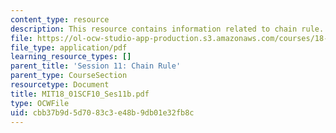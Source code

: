 ```yaml
---
content_type: resource
description: This resource contains information related to chain rule.
file: https://ol-ocw-studio-app-production.s3.amazonaws.com/courses/18-01sc-single-variable-calculus-fall-2010/cbb37b9d5d7083c3e48b9db01e32fb8c_MIT18_01SCF10_Ses11b.pdf
file_type: application/pdf
learning_resource_types: []
parent_title: 'Session 11: Chain Rule'
parent_type: CourseSection
resourcetype: Document
title: MIT18_01SCF10_Ses11b.pdf
type: OCWFile
uid: cbb37b9d-5d70-83c3-e48b-9db01e32fb8c
---
```

